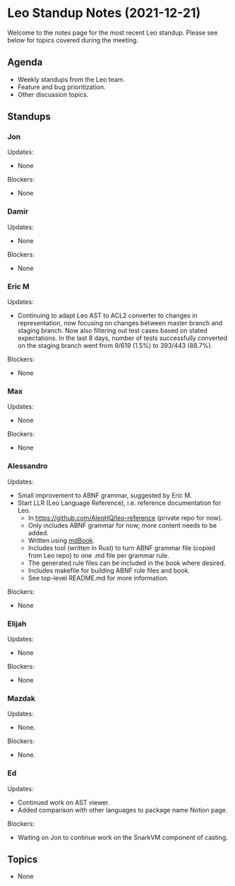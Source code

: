 # Leo Standup Notes (2021-12-21)

Welcome to the notes page for the most recent Leo standup. Please see below for topics covered during the meeting.

## Agenda

* Weekly standups from the Leo team.
* Feature and bug prioritization.
* Other discussion topics.

## Standups

### Jon

Updates:

* None

Blockers:

* None

### Damir

Updates:

* None

Blockers:

* None

### Eric M

Updates:

* Continuing to adapt Leo AST to ACL2 converter to changes in representation, now focusing on changes between master branch and staging branch.  Now also filtering out test cases based on stated expectations.  In the last 8 days, number of tests successfully converted on the staging branch went from 9/619 (1.5%) to 393/443 (88.7%).

Blockers:

* None

### Max

Updates:

* None

Blockers:

* None

### Alessandro

Updates:

* Small improvement to ABNF grammar, suggested by Eric M.
* Start LLR (Leo Language Reference), i.e. reference documentation for Leo.
  * In https://github.com/AleoHQ/leo-reference (private repo for now).
  * Only includes ABNF grammar for now; more content needs to be added.
  * Written using [mdBook](https://rust-lang.github.io/mdBook/).
  * Includes tool (written in Rust) to turn ABNF grammar file (copied from Leo repo) to one .md file per grammar rule.
  * The generated rule files can be included in the book where desired.
  * Includes makefile for building ABNF rule files and book.
  * See top-level README.md for more information.

Blockers:

* None

### Elijah

Updates:

* None

Blockers:

* None

### Mazdak

Updates:

* None.

Blockers:

* None.

### Ed

Updates:

* Continued work on AST viewer.
* Added comparison with other languages to package name Notion page.

Blockers:

* Waiting on Jon to continue work on the SnarkVM component of casting.

## Topics

* None
